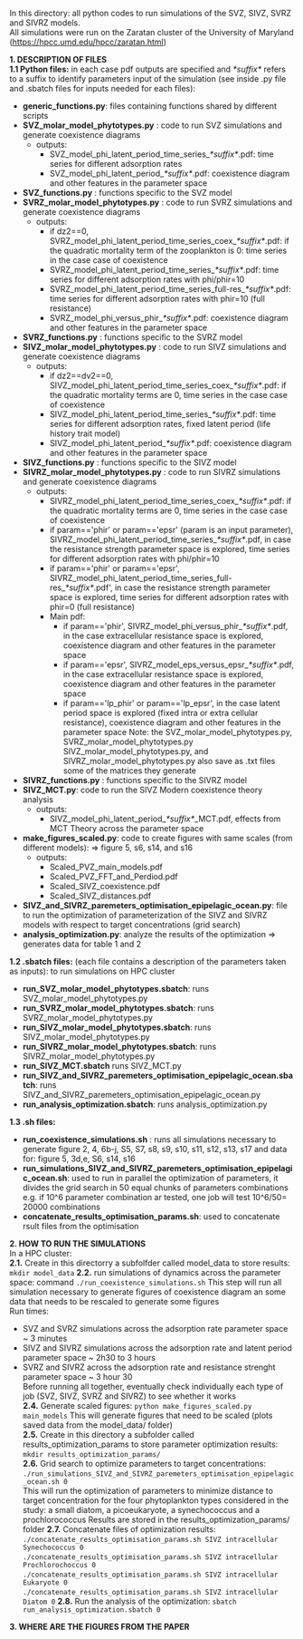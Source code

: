 In this directory: all python codes to run simulations of the SVZ, SIVZ, SVRZ and SIVRZ models.  
All simulations were run on the Zaratan cluster of the University of Maryland (https://hpcc.umd.edu/hpcc/zaratan.html)

**1. DESCRIPTION OF FILES**  
**1.1 Python files:** in each case pdf outputs are specified and *\*suffix\** refers to a suffix to identify parameters input of the simulation (see inside .py file and .sbatch files for inputs needed for each files): 
  - **generic_functions.py**: files containing functions shared by different scripts
  - **SVZ_molar_model_phytotypes.py** : code to run SVZ simulations and generate coexistence diagrams
      - outputs:
        - SVZ_model_phi_latent_period_time_series_*\*suffix\**.pdf: time series for different adsorption rates
        - SVZ_model_phi_latent_period_*\*suffix\**.pdf: coexistence diagram and other features in the parameter space
  - **SVZ_functions.py** : functions specific to the SVZ model
  - **SVRZ_molar_model_phytotypes.py** : code to run SVRZ simulations and generate coexistence diagrams
    - outputs:
      - if dz2==0, SVRZ_model_phi_latent_period_time_series_coex_*\*suffix\**.pdf: if the quadratic mortality term of the zooplankton is 0: time series in the case case of coexistence
      - SVRZ_model_phi_latent_period_time_series_*\*suffix\**.pdf: time series for different adsorption rates with phi/phir=10
      - SVRZ_model_phi_latent_period_time_series_full-res_*\*suffix\**.pdf: time series for different adsorption rates with phir=10 (full resistance)
      - SVRZ_model_phi_versus_phir_*\*suffix\**.pdf: coexistence diagram and other features in the parameter space
  - **SVRZ_functions.py** : functions specific to the SVRZ model
  - **SIVZ_molar_model_phytotypes.py** : code to run SIVZ simulations and generate coexistence diagrams
    - outputs:
      - if dz2==dv2==0, SIVZ_model_phi_latent_period_time_series_coex_*\*suffix\**.pdf: if the quadratic mortality terms are 0, time series in the case case of coexistence
      - SIVZ_model_phi_latent_period_time_series_*\*suffix\**.pdf: time series for different adsorption rates, fixed latent period (life history trait model)
      - SIVZ_model_phi_latent_period_*\*suffix\**.pdf: coexistence diagram and other features in the parameter space
  - **SIVZ_functions.py** : functions specific to the SIVZ model
  - **SIVRZ_molar_model_phytotypes.py** : code to run SIVRZ simulations and generate coexistence diagrams
    - outputs:
      - SIVRZ_model_phi_latent_period_time_series_coex_*\*suffix\**.pdf: if the quadratic mortality terms are 0, time series in the case case of coexistence
      - if param=='phir' or param=='epsr' (param is an input parameter), SIVRZ_model_phi_latent_period_time_series_*\*suffix\**.pdf, in case the resistance strength parameter space is explored, time series for different adsorption rates with phi/phir=10
      - if param=='phir' or param=='epsr', SIVRZ_model_phi_latent_period_time_series_full-res_*\*suffix\**.pdf', in case the resistance strength parameter space is explored, time series for different adsorption rates with phir=0 (full resistance)
      - Main pdf:
        - if param=='phir', SIVRZ_model_phi_versus_phir_*\*suffix\**.pdf, in the case extracellular resistance space is explored, coexistence diagram and other features in the parameter space
        - if param=='epsr', SIVRZ_model_eps_versus_epsr_*\*suffix\**.pdf, in the case extracellular resistance space is explored, coexistence diagram and other features in the parameter space
        - if param=='lp_phir' or param=='lp_epsr', in the case latent period space is explored (fixed intra or extra cellular resistance), coexistence diagram and other features in the parameter space
  Note: the SVZ_molar_model_phytotypes.py, SVRZ_molar_model_phytotypes.py SIVZ_molar_model_phytotypes.py, and SIVRZ_molar_model_phytotypes.py also save as .txt files some of the matrices they generate
  - **SIVRZ_functions.py** : functions specific to the SIVRZ model
  - **SIVZ_MCT.py**: code to run the SIVZ Modern coexistence theory analysis
    - outputs:
      - SIVZ_model_phi_latent_period_*\*suffix\**_MCT.pdf, effects from MCT Theory across the parameter space
  - **make_figures_scaled.py**: code to create figures with same scales (from different models): => figure 5, s6, s14, and s16
    - outputs:
      - Scaled_PVZ_main_models.pdf
      - Scaled_PVZ_FFT_and_Perdiod.pdf
      - Scaled_SIVZ_coexistence.pdf
      - Scaled_SIVZ_distances.pdf
  - **SIVZ_and_SIVRZ_paremeters_optimisation_epipelagic_ocean.py**: file to run the optimization of parameterization of the SIVZ and SIVRZ models with respect to target concentrations (grid search)
  - **analysis_optimization.py**: analyze the results of the optimization =>  generates data for table 1 and 2

**1.2 .sbatch files:** (each file contains a description of the parameters taken as inputs): to run simulations on HPC cluster
  - **run_SVZ_molar_model_phytotypes.sbatch**: runs SVZ_molar_model_phytotypes.py
  - **run_SVRZ_molar_model_phytotypes.sbatch**: runs SVRZ_molar_model_phytotypes.py
  - **run_SIVZ_molar_model_phytotypes.sbatch**: runs SIVZ_molar_model_phytotypes.py
  - **run_SIVRZ_molar_model_phytotypes.sbatch**: runs SIVRZ_molar_model_phytotypes.py
  - **run_SIVZ_MCT.sbatch** runs SIVZ_MCT.py
  - **run_SIVZ_and_SIVRZ_paremeters_optimisation_epipelagic_ocean.sbatch**: runs SIVZ_and_SIVRZ_paremeters_optimisation_epipelagic_ocean.py
  - **run_analysis_optimization.sbatch**: runs analysis_optimization.py

**1.3 .sh files:** 
  - **run_coexistence_simulations.sh** : runs all simulations necessary to generate figure 2, 4, 6b-j, S5, S7, s8, s9, s10, s11, s12, s13, s17 and data for: figure 5, 3d,e, S6, s14, s16
  - **run_simulations_SIVZ_and_SIVRZ_paremeters_optimisation_epipelagic_ocean.sh**: used to run in parallel  the optimization of parameters, it divides the grid search in 50 equal chunks of parameters combinations e.g. if 10^6 parameter combination ar tested, one job will test 10^6/50= 20000 combinations 
  - **concatenate_results_optimisation_params.sh**: used to concatenate rsult files from the optimisation

**2. HOW TO RUN THE SIMULATIONS**  
In a HPC cluster:  
**2.1.** Create in this directorry a subfolfder called model_data to store results: `mkdir model_data`
**2.2.** run simulations of dynamics across the parameter space: command `./run_coexistence_simulations.sh`
   This step will run all simulation necessary to generate figures of coexistence diagram an some data that needs to be rescaled to generate some figures  
   Run times:  
   - SVZ and SVRZ simulations across the adsorption rate parameter space ~ 3 minutes  
   - SIVZ and SIVRZ simulations across the adsorption rate and latent period parameter space ~ 2h30 to 3 hours  
   - SVRZ and SIVRZ across the adsorption rate and resistance strenght parameter space ~ 3 hour 30  
   Before running all together, eventually check individually each type of job (SVZ, SIVZ, SVRZ and SIVRZ) to see whether it works  
**2.4.** Generate scaled figures: `python make_figures_scaled.py main_models`
   This will generate figures that need to be scaled (plots saved data from the model_data/ folder)  
**2.5.** Create in this directory a subfolder called results_optimization_params to store parameter optimization results: `mkdir results_optimization_params/`  
**2.6.** Grid search to optimize parameters to target concentrations: `./run_simulations_SIVZ_and_SIVRZ_paremeters_optimisation_epipelagic_ocean.sh 0`  
  This will run the optimization of parameters to minimize distance to target concentration for the four phytoplankton types considered in the study: a small diatom, a picoeukaryote, a synechococcus and a prochlorococcus
  Results are stored in the results_optimization_params/ folder
**2.7.** Concatenate files of optimization results:  
   `./concatenate_results_optimisation_params.sh SIVZ intracellular Synechococcus 0`  
   `./concatenate_results_optimisation_params.sh SIVZ intracellular Prochlorochoccus 0`  
   `./concatenate_results_optimisation_params.sh SIVZ intracellular Eukaryote 0`  
   `./concatenate_results_optimisation_params.sh SIVZ intracellular Diatom 0`
**2.8.** Run the analysis of the optimization:
  `sbatch run_analysis_optimization.sbatch 0`

**3. WHERE ARE THE FIGURES FROM THE PAPER**
